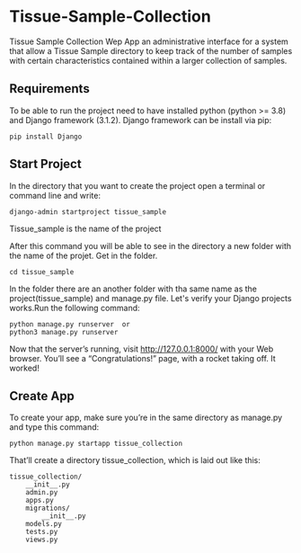 # Tissue-Sample-Collection
Tissue Sample Collection Wep App an administrative interface for a system that allow
a Tissue Sample directory to keep track of the number of samples with certain characteristics
contained within a larger collection of samples.


## Requirements
To be able to run the project need to have installed python (python >= 3.8) and Django framework (3.1.2). Django framework can be install via pip:
```
pip install Django
```

## Start Project
In the directory that you want to create the project open a terminal or command line and write:
```
django-admin startproject tissue_sample
```
Tissue_sample is the name of the project

After this command you will be able to see in the directory a new folder with the name of the projet. Get in the folder.
```
cd tissue_sample
```

In the folder there are an another folder with tha same name as the project(tissue_sample) and manage.py file.
Let's verify your Django projects works.Run the following command:
```
python manage.py runserver  or
python3 manage.py runserver
```
Now that the server’s running, visit http://127.0.0.1:8000/ with your Web browser. You’ll see a “Congratulations!” page, with a rocket taking off. It worked!

## Create App
To create your app, make sure you’re in the same directory as manage.py and type this command:
```
python manage.py startapp tissue_collection
```
That’ll create a directory tissue_collection, which is laid out like this:
```
tissue_collection/
    __init__.py
    admin.py
    apps.py
    migrations/
        __init__.py
    models.py
    tests.py
    views.py
```
